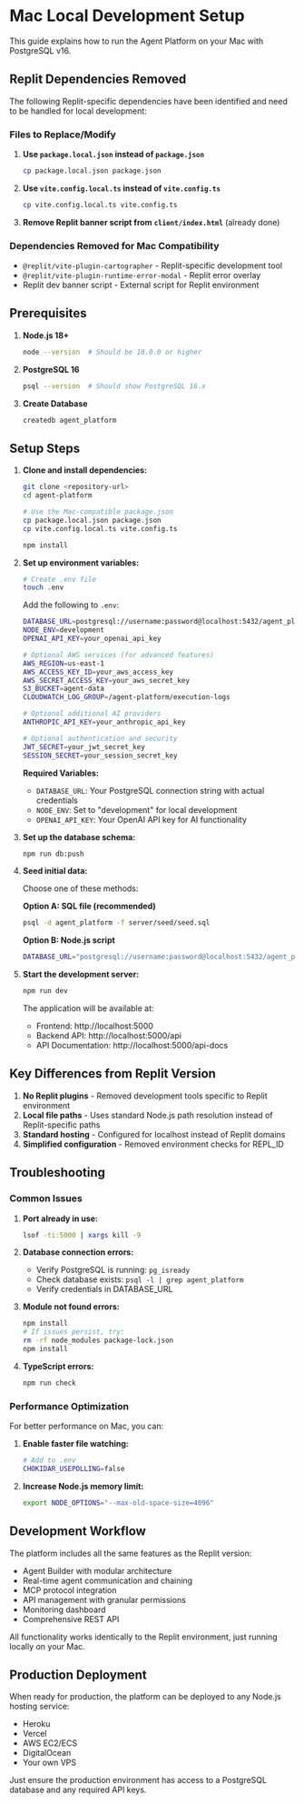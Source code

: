# Mac Local Development Setup

This guide explains how to run the Agent Platform on your Mac with PostgreSQL v16.

## Replit Dependencies Removed

The following Replit-specific dependencies have been identified and need to be handled for local development:

### Files to Replace/Modify

1. **Use `package.local.json` instead of `package.json`**
   ```bash
   cp package.local.json package.json
   ```

2. **Use `vite.config.local.ts` instead of `vite.config.ts`**
   ```bash
   cp vite.config.local.ts vite.config.ts
   ```

3. **Remove Replit banner script from `client/index.html`** (already done)

### Dependencies Removed for Mac Compatibility

- `@replit/vite-plugin-cartographer` - Replit-specific development tool
- `@replit/vite-plugin-runtime-error-modal` - Replit error overlay
- Replit dev banner script - External script for Replit environment

## Prerequisites

1. **Node.js 18+** 
   ```bash
   node --version  # Should be 18.0.0 or higher
   ```

2. **PostgreSQL 16**
   ```bash
   psql --version  # Should show PostgreSQL 16.x
   ```

3. **Create Database**
   ```bash
   createdb agent_platform
   ```

## Setup Steps

1. **Clone and install dependencies:**
   ```bash
   git clone <repository-url>
   cd agent-platform
   
   # Use the Mac-compatible package.json
   cp package.local.json package.json
   cp vite.config.local.ts vite.config.ts
   
   npm install
   ```

2. **Set up environment variables:**
   ```bash
   # Create .env file
   touch .env
   ```
   
   Add the following to `.env`:
   ```bash
   DATABASE_URL=postgresql://username:password@localhost:5432/agent_platform
   NODE_ENV=development
   OPENAI_API_KEY=your_openai_api_key
   
   # Optional AWS services (for advanced features)
   AWS_REGION=us-east-1
   AWS_ACCESS_KEY_ID=your_aws_access_key
   AWS_SECRET_ACCESS_KEY=your_aws_secret_key
   S3_BUCKET=agent-data
   CLOUDWATCH_LOG_GROUP=/agent-platform/execution-logs
   
   # Optional additional AI providers
   ANTHROPIC_API_KEY=your_anthropic_api_key
   
   # Optional authentication and security
   JWT_SECRET=your_jwt_secret_key
   SESSION_SECRET=your_session_secret_key
   ```
   
   **Required Variables:**
   - `DATABASE_URL`: Your PostgreSQL connection string with actual credentials
   - `NODE_ENV`: Set to "development" for local development
   - `OPENAI_API_KEY`: Your OpenAI API key for AI functionality

3. **Set up the database schema:**
   ```bash
   npm run db:push
   ```

4. **Seed initial data:**
   
   Choose one of these methods:
   
   **Option A: SQL file (recommended)**
   ```bash
   psql -d agent_platform -f server/seed/seed.sql
   ```
   
   **Option B: Node.js script**
   ```bash
   DATABASE_URL="postgresql://username:password@localhost:5432/agent_platform" npm run seed
   ```

5. **Start the development server:**
   ```bash
   npm run dev
   ```

   The application will be available at:
   - Frontend: http://localhost:5000
   - Backend API: http://localhost:5000/api
   - API Documentation: http://localhost:5000/api-docs

## Key Differences from Replit Version

1. **No Replit plugins** - Removed development tools specific to Replit environment
2. **Local file paths** - Uses standard Node.js path resolution instead of Replit-specific paths
3. **Standard hosting** - Configured for localhost instead of Replit domains
4. **Simplified configuration** - Removed environment checks for REPL_ID

## Troubleshooting

### Common Issues

1. **Port already in use:**
   ```bash
   lsof -ti:5000 | xargs kill -9
   ```

2. **Database connection errors:**
   - Verify PostgreSQL is running: `pg_isready`
   - Check database exists: `psql -l | grep agent_platform`
   - Verify credentials in DATABASE_URL

3. **Module not found errors:**
   ```bash
   npm install
   # If issues persist, try:
   rm -rf node_modules package-lock.json
   npm install
   ```

4. **TypeScript errors:**
   ```bash
   npm run check
   ```

### Performance Optimization

For better performance on Mac, you can:

1. **Enable faster file watching:**
   ```bash
   # Add to .env
   CHOKIDAR_USEPOLLING=false
   ```

2. **Increase Node.js memory limit:**
   ```bash
   export NODE_OPTIONS="--max-old-space-size=4096"
   ```

## Development Workflow

The platform includes all the same features as the Replit version:

- Agent Builder with modular architecture
- Real-time agent communication and chaining
- MCP protocol integration
- API management with granular permissions
- Monitoring dashboard
- Comprehensive REST API

All functionality works identically to the Replit environment, just running locally on your Mac.

## Production Deployment

When ready for production, the platform can be deployed to any Node.js hosting service:

- Heroku
- Vercel
- AWS EC2/ECS
- DigitalOcean
- Your own VPS

Just ensure the production environment has access to a PostgreSQL database and any required API keys.